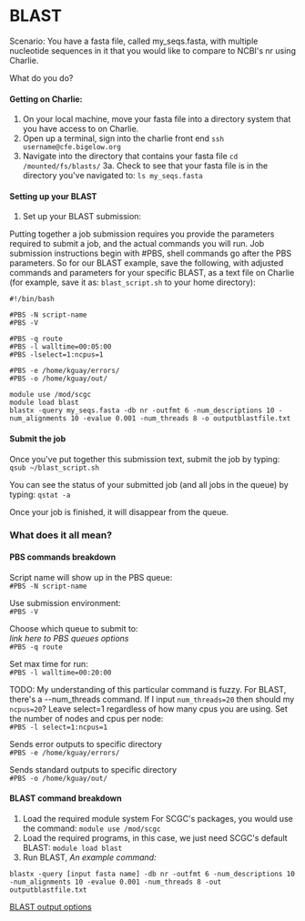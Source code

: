 # BLAST

Scenario: You have a fasta file, called my\_seqs.fasta, with multiple nucleotide sequences in it that you would like to compare to NCBI's nr using Charlie.

What do you do?

#### Getting on Charlie:

1. On your local machine, move your fasta file into a directory system that you have access to on Charlie.
2. Open up a terminal, sign into the charlie front end `ssh username@cfe.bigelow.org`
3. Navigate into the directory that contains your fasta file `cd /mounted/fs/blasts/` 3a. Check to see that your fasta file is in the directory you've navigated to: `ls my_seqs.fasta`

#### Setting up your BLAST

1. Set up your BLAST submission:

Putting together a job submission requires you provide the parameters required to submit a job, and the actual commands you will run. Job submission instructions begin with \#PBS, shell commands go after the PBS parameters. So for our BLAST example, save the following, with adjusted commands and parameters for your specific BLAST, as a text file on Charlie \(for example, save it as: `blast_script.sh` to your home directory\):

```text
#!/bin/bash

#PBS -N script-name
#PBS -V

#PBS -q route
#PBS -l walltime=00:05:00
#PBS -lselect=1:ncpus=1

#PBS -e /home/kguay/errors/
#PBS -o /home/kguay/out/
  
module use /mod/scgc
module load blast
blastx -query my_seqs.fasta -db nr -outfmt 6 -num_descriptions 10 -num_alignments 10 -evalue 0.001 -num_threads 8 -o outputblastfile.txt
```

#### Submit the job

Once you've put together this submission text, submit the job by typing:  
`qsub ~/blast_script.sh`

You can see the status of your submitted job \(and all jobs in the queue\) by typing: `qstat -a`

Once your job is finished, it will disappear from the queue.

### What does it all mean?

#### PBS commands breakdown

Script name will show up in the PBS queue:  
`#PBS -N script-name`

Use submission environment:  
`#PBS -V`

Choose which queue to submit to:  
_link here to PBS queues options_  
`#PBS -q route`

Set max time for run:  
`#PBS -l walltime=00:20:00`

TODO: My understanding of this particular command is fuzzy. For BLAST, there's a --num\_threads command. If I input `num_threads=20` then should my `ncpus=20`? Leave select=1 regardless of how many cpus you are using. Set the number of nodes and cpus per node:  
`#PBS -l select=1:ncpus=1`

Sends error outputs to specific directory  
`#PBS -e /home/kguay/errors/`

Sends standard outputs to specific directory  
`#PBS -o /home/kguay/out/`

#### BLAST command breakdown

1. Load the required module system For SCGC's packages, you would use the command: `module use /mod/scgc`
2. Load the required programs, in this case, we just need SCGC's default BLAST: `module load blast`
3. Run BLAST, _An example command:_

```text
blastx -query [input fasta name] -db nr -outfmt 6 -num_descriptions 10 -num_alignments 10 -evalue 0.001 -num_threads 8 -out outputblastfile.txt
```

[BLAST output options](https://www.ncbi.nlm.nih.gov/books/NBK279675/)

